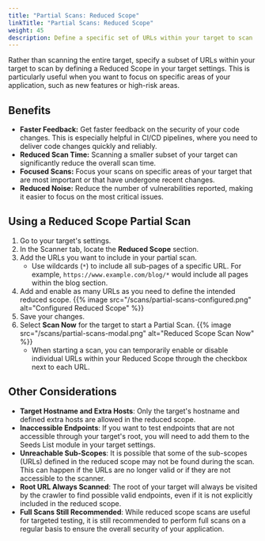 ```yaml
---
title: "Partial Scans: Reduced Scope"
linkTitle: "Partial Scans: Reduced Scope"
weight: 45
description: Define a specific set of URLs within your target to scan
---
```


Rather than scanning the entire target, specify a subset of URLs within your target to scan by defining a Reduced Scope in your target settings. This is particularly useful when you want to focus on specific areas of your application, such as new features or high-risk areas.

## Benefits

- **Faster Feedback:** Get faster feedback on the security of your code changes. This is especially helpful in CI/CD pipelines, where you need to deliver code changes quickly and reliably.
- **Reduced Scan Time:** Scanning a smaller subset of your target can significantly reduce the overall scan time.
- **Focused Scans:** Focus your scans on specific areas of your target that are most important or that have undergone recent changes.
- **Reduced Noise:** Reduce the number of vulnerabilities reported, making it easier to focus on the most critical issues.

## Using a Reduced Scope Partial Scan

1. Go to your target's settings.
2. In the Scanner tab, locate the **Reduced Scope** section.
3. Add the URLs you want to include in your partial scan.
   - Use wildcards (`*`) to include all sub-pages of a specific URL. For example, `https://www.example.com/blog/*` would include all pages within the blog section.
4. Add and enable as many URLs as you need to define the intended reduced scope.
   {{% image src="/scans/partial-scans-configured.png" alt="Configured Reduced Scope" %}}
6. Save your changes.
7. Select **Scan Now** for the target to start a Partial Scan.
{{% image src="/scans/partial-scans-modal.png" alt="Reduced Scope Scan Now" %}}
   - When starting a scan, you can temporarily enable or disable individual URLs within your Reduced Scope through the checkbox next to each URL.

## Other Considerations

- **Target Hostname and Extra Hosts**: Only the target's hostname and defined extra hosts are allowed in the reduced scope.
- **Inaccessible Endpoints**: If you want to test endpoints that are not accessible through your target's root, you will need to add them to the Seeds List module in your target settings.
- **Unreachable Sub-Scopes**: It is possible that some of the sub-scopes (URLs) defined in the reduced scope may not be found during the scan. This can happen if the URLs are no longer valid or if they are not accessible to the scanner.
- **Root URL Always Scanned**: The root of your target will always be visited by the crawler to find possible valid endpoints, even if it is not explicitly included in the reduced scope.
- **Full Scans Still Recommended**: While reduced scope scans are useful for targeted testing, it is still recommended to perform full scans on a regular basis to ensure the overall security of your application.

